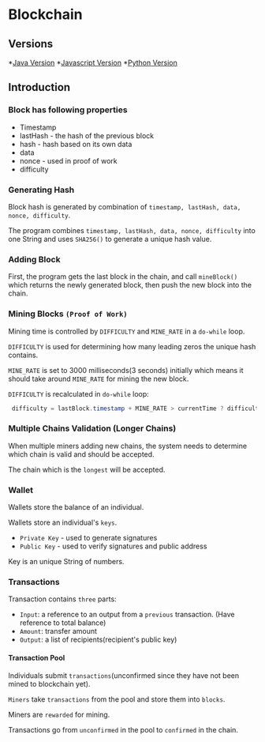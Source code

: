 # Blockchain
## Versions
*[Java Version](https://github.com/PuChen7/blockchain_simulator/tree/master/blockchain-java)
*[Javascript Version](https://github.com/PuChen7/blockchain_simulator)
*[Python Version](https://github.com/PuChen7/blockchain_simulator/tree/master/blockchain_python)

## Introduction
### Block has following properties
* Timestamp
* lastHash - the hash of the previous block 
* hash - hash based on its own data
* data
* nonce - used in proof of work
* difficulty

### Generating Hash
Block hash is generated by combination of `timestamp, lastHash, data, nonce, difficulty`. 

The program combines `timestamp, lastHash, data, nonce, difficulty` into one String and uses `SHA256()` to generate a unique hash value.

### Adding Block
First, the program gets the last block in the chain, and call `mineBlock()` which returns the newly generated block, then push the new block into the chain.

### Mining Blocks `(Proof of Work)`
Mining time is controlled by `DIFFICULTY` and `MINE_RATE` in a `do-while` loop. 

`DIFFICULTY` is used for determining how many leading zeros the unique hash contains.

`MINE_RATE` is set to 3000 milliseconds(3 seconds) initially which means it should take around `MINE_RATE` for mining the new block.

`DIFFICULTY` is recalculated in `do-while` loop:
```java
 difficulty = lastBlock.timestamp + MINE_RATE > currentTime ? difficulty + 1 : difficulty - 1;
```

### Multiple Chains Validation (Longer Chains)
When multiple miners adding new chains, the system needs to determine which chain is valid and should be accepted. 

The chain which is the `longest` will be accepted. 

### Wallet
Wallets store the balance of an individual.

Wallets store an individual's `keys`.

* `Private Key` - used to generate signatures
* `Public Key` - used to verify signatures and public address

Key is an unique String of numbers. 

### Transactions
Transaction contains `three` parts:
* `Input`: a reference to an output from a `previous` transaction. (Have reference to total balance)
* `Amount`: transfer amount
* `Output`: a list of recipients(recipient's public key)

#### Transaction Pool
Individuals submit `transactions`(unconfirmed since they have not been mined to blockchain yet).

`Miners` take `transactions` from the pool and store them into `blocks`.

Miners are `rewarded` for mining.

Transactions go from `unconfirmed` in the pool to `confirmed` in the chain.